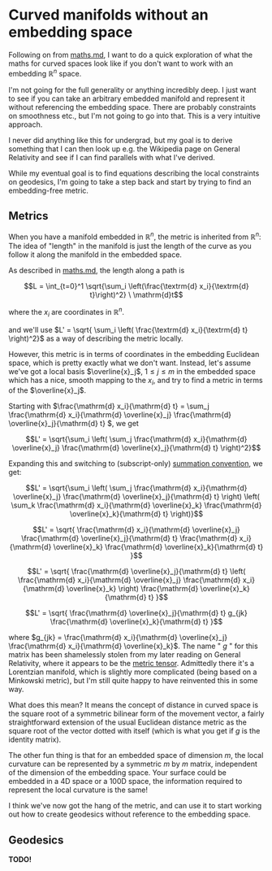 # Curved manifolds without an embedding space

Following on from [maths.md](./maths.md), I want to do a quick
exploration of what the maths for curved spaces look like if you don't
want to work with an embedding $\mathbb{R}^n$ space.

I'm not going for the full generality or anything incredibly deep. I
just want to see if you can take an arbitrary embedded manifold and
represent it without referencing the embedding space. There are
probably constraints on smoothness etc., but I'm not going to go into
that. This is a very intuitive approach.

I never did anything like this for undergrad, but my goal is to derive
something that I can then look up e.g. the Wikipedia page on General
Relativity and see if I can find parallels with what I've derived.

While my eventual goal is to find equations describing the local
constraints on geodesics, I'm going to take a step back and start by
trying to find an embedding-free metric.

## Metrics

When you have a manifold embedded in $\mathbb{R}^n$, the metric is
inherited from $\mathbb{R}^n$: The idea of "length" in the manifold is
just the length of the curve as you follow it along the manifold in
the embedded space.

As described in [maths.md](./maths.md), the length along a path is

```math
L = \int_{t=0}^1 \sqrt{\sum_i \left(\frac{\textrm{d} x_i}{\textrm{d} t}\right)^2} \ \mathrm{d}t
```

where the $x_i$ are coordinates in $\mathbb{R}^n$.

and we'll use $L' = \sqrt{ \sum_i \left( \frac{\textrm{d}
x_i}{\textrm{d} t} \right)^2}$ as a way of describing the metric
locally.

However, this metric is in terms of coordinates in the embedding
Euclidean space, which is pretty exactly what we don't want. Instead,
let's assume we've got a local basis $\overline{x}_j$, $1 \le j \le m$
in the embedded space which has a nice, smooth mapping to the $x_i$,
and try to find a metric in terms of the $\overline{x}_j$.

Starting with $\frac{\mathrm{d} x_i}{\mathrm{d} t} = \sum_j
\frac{\mathrm{d} x_i}{\mathrm{d} \overline{x}_j} \frac{\mathrm{d}
\overline{x}_j}{\mathrm{d} t} $, we get

```math
L' = \sqrt{\sum_i \left(
\sum_j \frac{\mathrm{d} x_i}{\mathrm{d} \overline{x}_j} \frac{\mathrm{d}
\overline{x}_j}{\mathrm{d} t}
\right)^2}
```
Expanding this and switching to (subscript-only) [summation
convention](https://en.wikipedia.org/wiki/Einstein_notation), we get:

```math
L' = \sqrt{\sum_i \left(
\sum_j \frac{\mathrm{d} x_i}{\mathrm{d} \overline{x}_j} \frac{\mathrm{d}
\overline{x}_j}{\mathrm{d} t}
\right)
\left(
\sum_k \frac{\mathrm{d} x_i}{\mathrm{d} \overline{x}_k} \frac{\mathrm{d}
\overline{x}_k}{\mathrm{d} t}
\right)}
```

```math
L' = \sqrt{
\frac{\mathrm{d} x_i}{\mathrm{d} \overline{x}_j} \frac{\mathrm{d}
\overline{x}_j}{\mathrm{d} t}
\frac{\mathrm{d} x_i}{\mathrm{d} \overline{x}_k} \frac{\mathrm{d}
\overline{x}_k}{\mathrm{d} t}
}
```

```math
L' = \sqrt{
\frac{\mathrm{d} \overline{x}_j}{\mathrm{d} t}
\left(
\frac{\mathrm{d} x_i}{\mathrm{d} \overline{x}_j} 
\frac{\mathrm{d} x_i}{\mathrm{d} \overline{x}_k}
\right)
\frac{\mathrm{d} \overline{x}_k}{\mathrm{d} t}
}
```

```math
L' = \sqrt{
\frac{\mathrm{d} \overline{x}_j}{\mathrm{d} t}
g_{jk}
\frac{\mathrm{d} \overline{x}_k}{\mathrm{d} t}
}
```

where $g_{jk} = \frac{\mathrm{d} x_i}{\mathrm{d} \overline{x}_j}
\frac{\mathrm{d} x_i}{\mathrm{d} \overline{x}_k}$. The name " $g$ "
for this matrix has been shamelessly stolen from my later reading on
General Relativity, where it appears to be the [metric
tensor](https://en.m.wikipedia.org/wiki/Metric_tensor_(general_relativity)).
Admittedly there it's a Lorentzian manifold, which is slightly more
complicated (being based on a Minkowski metric), but I'm still quite
happy to have reinvented this in some way.

What does this mean? It means the concept of distance in curved space
is the square root of a symmetric bilinear form of the movement
vector, a fairly straightforward extension of the usual Euclidean
distance metric as the square root of the vector dotted with itself
(which is what you get if $g$ is the identity matrix).

The other fun thing is that for an embedded space of dimension $m$,
the local curvature can be represented by a symmetric $m$ by $m$
matrix, independent of the dimension of the embedding space. Your
surface could be embedded in a 4D space or a 100D space, the
information required to represent the local curvature is the same!

I think we've now got the hang of the metric, and can use it to start
working out how to create geodesics without reference to the embedding
space.

## Geodesics

**TODO!**
